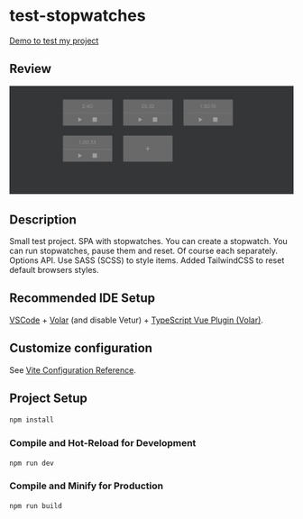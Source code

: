 # test-stopwatches

[Demo to test my project](https://ollaweb.github.io/test-stopwatches/)

## Review

![Look at this lovely design](https://github.com/ollaweb/test-stopwatches/blob/main/test-stopwatches.jpg)

## Description

Small test project. SPA with stopwatches. You can create a stopwatch. You can run stopwatches, pause them and reset. Of course each separately.
Options API.
Use SASS (SCSS) to style items. Added TailwindCSS to reset default browsers styles.

## Recommended IDE Setup

[VSCode](https://code.visualstudio.com/) + [Volar](https://marketplace.visualstudio.com/items?itemName=Vue.volar) (and disable Vetur) + [TypeScript Vue Plugin (Volar)](https://marketplace.visualstudio.com/items?itemName=Vue.vscode-typescript-vue-plugin).

## Customize configuration

See [Vite Configuration Reference](https://vitejs.dev/config/).

## Project Setup

```sh
npm install
```

### Compile and Hot-Reload for Development

```sh
npm run dev
```

### Compile and Minify for Production

```sh
npm run build
```
